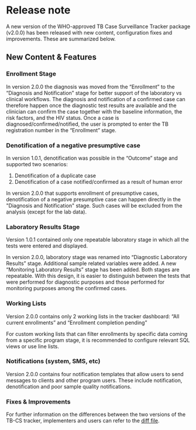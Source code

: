 # Release note

A new version of the WHO-approved TB Case Surveillance Tracker package (v2.0.0) has been released with new content, configuration fixes and improvements. These are summarized below.

## New Content & Features

### Enrollment Stage

In version 2.0.0 the diagnosis was moved from the “Enrollment” to the “Diagnosis and Notification” stage for better support of the laboratory vs clinical workflows. The diagnosis and notification of a confirmed case can therefore happen once the diagnostic test results are available and the clinician can confirm the case together with the baseline information, the risk factors, and the HIV status.
Once a case is diagnosed/confirmed/notified, the user is prompted to enter the TB registration number in the “Enrollment” stage.

### Denotification of a negative presumptive case

In version 1.0.1, denotification was possible in the “Outcome” stage and supported two scenarios:

   1. Denotification of a duplicate case
   2. Denotification of a case notified/confirmed as a result of human error

In version 2.0.0 that supports enrollment of presumptive cases, denotification of a negative presumptive case can happen directly in the "Diagnosis and Notification" stage. Such cases will be excluded from the analysis (except for the lab data).

### Laboratory Results Stage

Version 1.0.1 contained only one repeatable laboratory stage in which all the tests were entered and displayed.

In version 2.0.0, laboratory stage was renamed into “Diagnostic Laboratory Results” stage. Additional sample related variables were added. A new “Monitoring Laboratory Results” stage has been added. Both stages are repeatable. With this design, it is easier to distinguish between the tests that were performed for diagnostic purposes and those performed for monitoring purposes among the confirmed cases.

### Working Lists

Version 2.0.0 contains only 2 working lists in the tracker dashboard:
“All current enrollments” and “Enrollment completion pending”

For custom working lists that can filter enrollments by specific data coming from a specific program stage, it is recommended to configure relevant SQL views or use line lists.

### Notifications (system, SMS, etc)

Version 2.0.0 contains four notification templates that allow users to send messages to clients and other program users. These include notification, denotification and poor sample quality notifications.

### Fixes & Improvements

For further information on the differences between the two versions of the TB-CS tracker, implementers and users can refer to the [diff file](resources/tb_cs-1.0.1-vs-2.0.0.xlsx).
